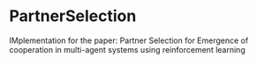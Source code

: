 # PartnerSelection
IMplementation for the paper: Partner Selection for Emergence of cooperation in multi-agent systems using reinforcement learning
